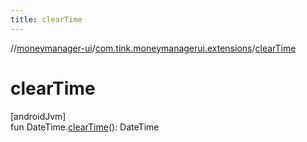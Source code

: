 ```yaml
---
title: clearTime
---
```

//[moneymanager-ui](../../index.html)/[com.tink.moneymanagerui.extensions](index.html)/[clearTime](clear-time.html)



# clearTime



[androidJvm]\
fun DateTime.[clearTime](clear-time.html)(): DateTime




